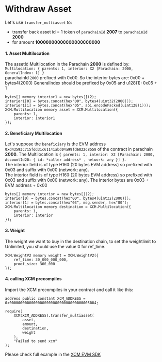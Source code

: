 # Withdraw Asset

Let's use `transfer_multiasset` to:

- transfer back asset id = 1 token of `parachainId` **2007** to `parachainId` **2000**
- for amount **10000000000000000000000**

#### 1. Asset Multilocation

The assetId Multilocation in the Parachain **2000** is defined by: `Multilocation: { parents: 1, interior: X2 [Parachain: 2000, GeneralIndex: 1] }`\
parachainId `2000` prefixed with 0x00. So the interior bytes are: 0x00 + bytes4(2000)
GeneralIndex should be prefixed by 0x05 and u128(1): 0x05 + 1

```solidity
bytes[] memory interior1 = new bytes[](2);
interior1[0] = bytes.concat(hex"00", bytes4(uint32(2000)));
interior1[1] = bytes.concat(hex"05", abi.encodePacked(uint128(1)));
XCM.Multilocation memory asset = XCM.Multilocation({ 
    parents: 1,
    interior: interior1
});
```

#### 2. Beneficiary Multilocation

Let's suppose the `beneficiary` is the EVM address `0xd43593c715fdd31c61141abd04a99fd6822c8558` of the contract in parachain **2000**. The Multilocation is `{ parents: 1, interior: X2 [Parachain: 2000, AccountId20: { id: *caller address* , network: any }] }`.\
The interior field is of type H160 (20 bytes EVM address) so prefixed with 0x03 and suffix with 0x00 (network: any).\
The interior field is of type H160 (20 bytes EVM address) so prefixed with 0x03 and suffix with 0x00 (network: any). The interior bytes are 0x03 + EVM address + 0x00

```solidity
bytes[] memory interior = new bytes[](2);
interior[0] = bytes.concat(hex"00", bytes4(uint32(2000)));
interior[1] = bytes.concat(hex"03", msg.sender, hex"00");
XCM.Multilocation memory destination = XCM.Multilocation({
    parents: 1,
    interior: interior
});
```

#### 3. Weight

The weight we want to buy in the destination chain, to set the weightlimit to Unlimited, you should use the value 0 for ref_time.

```solidity
XCM.WeightV2 memory weight = XCM.WeightV2({
    ref_time: 30_000_000_000,
    proof_size: 300_000
});
```

#### 4. calling XCM precompiles

Import the XCM precompiles in your contract and call it like this:

```solidity
address public constant XCM_ADDRESS =
0x0000000000000000000000000000000000005004;

require(
    XCM(XCM_ADDRESS).transfer_multiasset(
        asset,
        amount,
        destination,
        weight
    ),
    "Failed to send xcm"
);
```

Please check full example in the [XCM EVM SDK](https://github.com/AstarNetwork/EVM-XCM-Examples/tree/main/contracts/withdraw-assets)
